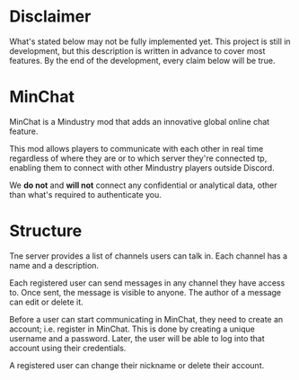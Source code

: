 # Disclaimer
What's stated below may not be fully implemented yet.
This project is still in development, but this description is written in advance
to cover most features.
By the end of the development, every claim below will be true.

# MinChat
MinChat is a Mindustry mod that adds an innovative global online chat feature.

This mod allows players to communicate with each other in real time
regardless of where they are or to which server they're connected tp,
enabling them to connect with other Mindustry players outside Discord.

We __do not__ and __will not__ connect any confidential or analytical
data, other than what's required to authenticate you.

# Structure
Tne server provides a list of channels users can talk in. Each channel has
a name and a description.

Each registered user can send messages in any channel they have access to.
Once sent, the message is visible to anyone. The author of a message can
edit or delete it.

Before a user can start communicating in MinChat, they need to create an account;
i.e. register in MinChat. This is done by creating a unique username and a password.
Later, the user will be able to log into that account using their credentials.

A registered user can change their nickname or delete their account.
